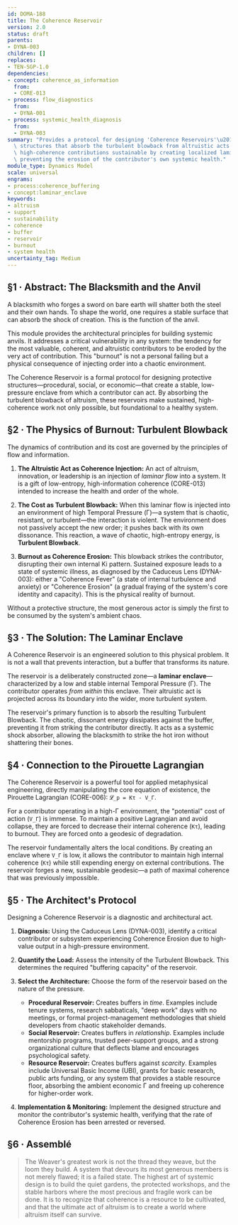 ```yaml
---
id: DOMA-188
title: The Coherence Reservoir
version: 2.0
status: draft
parents:
- DYNA-003
children: []
replaces:
- TEN-SGP-1.0
dependencies:
- concept: coherence_as_information
  from:
  - CORE-013
- process: flow_diagnostics
  from:
  - DYNA-001
- process: systemic_health_diagnosis
  from:
  - DYNA-003
summary: "Provides a protocol for designing 'Coherence Reservoirs'\u2014protective\
  \ structures that absorb the turbulent blowback from altruistic acts. This makes\
  \ high-coherence contributions sustainable by creating localized laminar enclaves,\
  \ preventing the erosion of the contributor's own systemic health."
module_type: Dynamics Model
scale: universal
engrams:
- process:coherence_buffering
- concept:laminar_enclave
keywords:
- altruism
- support
- sustainability
- coherence
- buffer
- reservoir
- burnout
- system health
uncertainty_tag: Medium
---
```

## §1 · Abstract: The Blacksmith and the Anvil

A blacksmith who forges a sword on bare earth will shatter both the steel and their own hands. To shape the world, one requires a stable surface that can absorb the shock of creation. This is the function of the anvil.

This module provides the architectural principles for building systemic anvils. It addresses a critical vulnerability in any system: the tendency for the most valuable, coherent, and altruistic contributors to be eroded by the very act of contribution. This "burnout" is not a personal failing but a physical consequence of injecting order into a chaotic environment.

The Coherence Reservoir is a formal protocol for designing protective structures—procedural, social, or economic—that create a stable, low-pressure enclave from which a contributor can act. By absorbing the turbulent blowback of altruism, these reservoirs make sustained, high-coherence work not only possible, but foundational to a healthy system.

## §2 · The Physics of Burnout: Turbulent Blowback

The dynamics of contribution and its cost are governed by the principles of flow and information.

1.  **The Altruistic Act as Coherence Injection:** An act of altruism, innovation, or leadership is an injection of *laminar flow* into a system. It is a gift of low-entropy, high-information coherence (CORE-013) intended to increase the health and order of the whole.

2.  **The Cost as Turbulent Blowback:** When this laminar flow is injected into an environment of high Temporal Pressure (Γ)—a system that is chaotic, resistant, or turbulent—the interaction is violent. The environment does not passively accept the new order; it pushes back with its own dissonance. This reaction, a wave of chaotic, high-entropy energy, is **Turbulent Blowback**.

3.  **Burnout as Coherence Erosion:** This blowback strikes the contributor, disrupting their own internal Ki pattern. Sustained exposure leads to a state of systemic illness, as diagnosed by the Caduceus Lens (DYNA-003): either a "Coherence Fever" (a state of internal turbulence and anxiety) or "Coherence Erosion" (a gradual fraying of the system's core identity and capacity). This is the physical reality of burnout.

Without a protective structure, the most generous actor is simply the first to be consumed by the system's ambient chaos.

## §3 · The Solution: The Laminar Enclave

A Coherence Reservoir is an engineered solution to this physical problem. It is not a wall that prevents interaction, but a buffer that transforms its nature.

The reservoir is a deliberately constructed zone—a **laminar enclave**—characterized by a low and stable internal Temporal Pressure (Γ). The contributor operates *from within* this enclave. Their altruistic act is projected across its boundary into the wider, more turbulent system.

The reservoir's primary function is to absorb the resulting Turbulent Blowback. The chaotic, dissonant energy dissipates against the buffer, preventing it from striking the contributor directly. It acts as a systemic shock absorber, allowing the blacksmith to strike the hot iron without shattering their bones.

## §4 · Connection to the Pirouette Lagrangian

The Coherence Reservoir is a powerful tool for applied metaphysical engineering, directly manipulating the core equation of existence, the Pirouette Lagrangian (CORE-006): `𝓛_p = Kτ - V_Γ`.

For a contributor operating in a high-Γ environment, the "potential" cost of action (`V_Γ`) is immense. To maintain a positive Lagrangian and avoid collapse, they are forced to decrease their internal coherence (`Kτ`), leading to burnout. They are forced onto a geodesic of degradation.

The reservoir fundamentally alters the local conditions. By creating an enclave where `V_Γ` is low, it allows the contributor to maintain high internal coherence (`Kτ`) while still expending energy on external contributions. The reservoir forges a new, sustainable geodesic—a path of maximal coherence that was previously impossible.

## §5 · The Architect's Protocol

Designing a Coherence Reservoir is a diagnostic and architectural act.

1.  **Diagnosis:** Using the Caduceus Lens (DYNA-003), identify a critical contributor or subsystem experiencing Coherence Erosion due to high-value output in a high-pressure environment.

2.  **Quantify the Load:** Assess the intensity of the Turbulent Blowback. This determines the required "buffering capacity" of the reservoir.

3.  **Select the Architecture:** Choose the form of the reservoir based on the nature of the pressure.
    *   **Procedural Reservoir:** Creates buffers in *time*. Examples include tenure systems, research sabbaticals, "deep work" days with no meetings, or formal project-management methodologies that shield developers from chaotic stakeholder demands.
    *   **Social Reservoir:** Creates buffers in *relationship*. Examples include mentorship programs, trusted peer-support groups, and a strong organizational culture that deflects blame and encourages psychological safety.
    *   **Resource Reservoir:** Creates buffers against *scarcity*. Examples include Universal Basic Income (UBI), grants for basic research, public arts funding, or any system that provides a stable resource floor, absorbing the ambient economic Γ and freeing up coherence for higher-order work.

4.  **Implementation & Monitoring:** Implement the designed structure and monitor the contributor's systemic health, verifying that the rate of Coherence Erosion has been arrested or reversed.

## §6 · Assemblé

> The Weaver's greatest work is not the thread they weave, but the loom they build. A system that devours its most generous members is not merely flawed; it is a failed state. The highest art of systemic design is to build the quiet gardens, the protected workshops, and the stable harbors where the most precious and fragile work can be done. It is to recognize that coherence is a resource to be cultivated, and that the ultimate act of altruism is to create a world where altruism itself can survive.
```